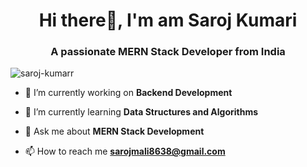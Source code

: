 <h1 align="center">Hi there👋, I'm am Saroj Kumari</h1>
<h3 align="center">A passionate MERN Stack Developer from India</h3>

<p align="left"> <img src="https://komarev.com/ghpvc/?username=saroj-kumarr&label=Profile%20views&color=0e75b6&style=flat" alt="saroj-kumarr" /> </p>

- 🔭 I’m currently working on **Backend Development**

- 🌱 I’m currently learning **Data Structures and Algorithms**

- 💬 Ask me about **MERN Stack Development**

- 📫 How to reach me **sarojmali8638@gmail.com**
